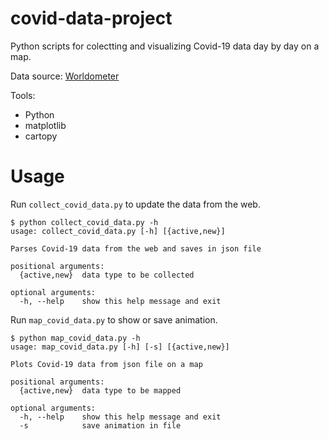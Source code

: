 # covid-data-project
Python scripts for colectting and visualizing Covid-19 data day by day on a map.

Data source: [Worldometer](https://www.worldometers.info/coronavirus/)

Tools:
- Python
- matplotlib
- cartopy

# Usage

Run `collect_covid_data.py` to update the data from the web.

```
$ python collect_covid_data.py -h
usage: collect_covid_data.py [-h] [{active,new}]

Parses Covid-19 data from the web and saves in json file

positional arguments:
  {active,new}  data type to be collected

optional arguments:
  -h, --help    show this help message and exit
```

Run `map_covid_data.py` to show or save animation.

```
$ python map_covid_data.py -h
usage: map_covid_data.py [-h] [-s] [{active,new}]

Plots Covid-19 data from json file on a map

positional arguments:
  {active,new}  data type to be mapped

optional arguments:
  -h, --help    show this help message and exit
  -s            save animation in file
```
